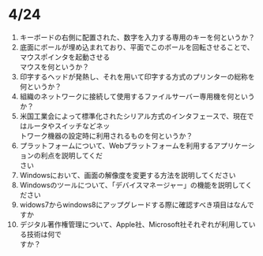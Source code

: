 # 4/24

1. キーボードの右側に配置された、数字を入力する専用のキーを何というか？
1. 底面にボールが埋め込まれており、平面でこのボールを回転させることで、マウスポインタを起動させる<br>
マウスを何というか？
1. 印字するヘッドが発熱し、それを用いて印字する方式のプリンターの総称を何というか？
1. 組織のネットワークに接続して使用するファイルサーバー専用機を何というか？
1. 米国工業会によって標準化されたシリアル方式のインタフェースで、現在ではルータやスイッチなどネッ<br>
トワーク機器の設定時に利用されるものを何というか？
1. プラットフォームについて、Webプラットフォームを利用するアプリケーションの利点を説明してくだ<br>
さい
1. Windowsにおいて、画面の解像度を変更する方法を説明してください
1. Windowsのツールについて、「デバイスマネージャー」の機能を説明してください
1. widows7からwindows8にアップグレードする際に確認すべき項目はなんですか
1. デジタル著作権管理について、Apple社、Microsoft社それぞれが利用している技術は何で<br>
すか？